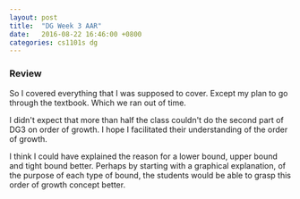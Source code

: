 ```yaml
---
layout: post
title:  "DG Week 3 AAR"
date:   2016-08-22 16:46:00 +0800
categories: cs1101s dg
---
```


### Review

So I covered everything that I was supposed to cover. Except my plan to go through the textbook. Which we ran out of time. 

I didn't expect that more than half the class couldn't do the second part of DG3 on order of growth. I hope I facilitated their understanding of the order of growth.

I think I could have explained the reason for a lower bound, upper bound and tight bound better. Perhaps by starting with a graphical explanation, of the purpose of each type of bound, the students would be able to grasp this order of growth concept better.
 
